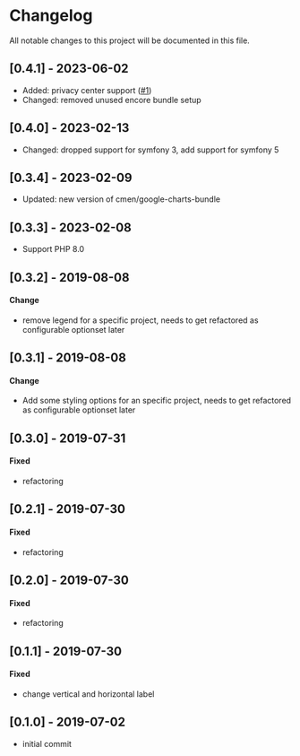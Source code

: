 # Changelog
All notable changes to this project will be documented in this file.

## [0.4.1] - 2023-06-02
- Added: privacy center support ([#1])
- Changed: removed unused encore bundle setup

## [0.4.0] - 2023-02-13
- Changed: dropped support for symfony 3, add support for symfony 5

## [0.3.4] - 2023-02-09

- Updated: new version of cmen/google-charts-bundle

## [0.3.3] - 2023-02-08

- Support PHP 8.0

## [0.3.2] - 2019-08-08

#### Change

- remove legend for a specific project, needs to get refactored as configurable optionset later

## [0.3.1] - 2019-08-08

#### Change

- Add some styling options for an specific project, needs to get refactored as configurable optionset later

## [0.3.0] - 2019-07-31

#### Fixed

- refactoring

## [0.2.1] - 2019-07-30

#### Fixed

- refactoring

## [0.2.0] - 2019-07-30

#### Fixed

- refactoring

## [0.1.1] - 2019-07-30

#### Fixed

- change vertical and horizontal label

## [0.1.0] - 2019-07-02

- initial commit

[#1]: https://github.com/heimrichhannot/contao-google-charts-bundle/pull/1